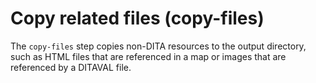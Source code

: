 # Copy related files \(copy-files\)

The `copy-files` step copies non-DITA resources to the output directory, such as HTML files that are referenced in a map or images that are referenced by a DITAVAL file.

